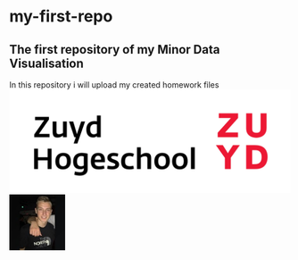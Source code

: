 # my-first-repo
## The first repository of my Minor Data Visualisation
In this repository i will upload my created homework files
![Logo Zuyd met Tekst](img/zuyd-logo-tekst.png)
<img src="img/profielfoto.jpg" width="100" height="100">

